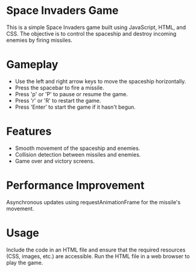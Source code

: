 # Space Invaders Game

This is a simple Space Invaders game built using JavaScript, HTML, and CSS. The objective is to control the spaceship and destroy incoming enemies by firing missiles.

# Gameplay
- Use the left and right arrow keys to move the spaceship horizontally.
- Press the spacebar to fire a missile.
- Press 'p' or 'P' to pause or resume the game.
- Press 'r' or 'R' to restart the game.
- Press 'Enter' to start the game if it hasn't begun.

# Features

- Smooth movement of the spaceship and enemies.
- Collision detection between missiles and enemies.
- Game over and victory screens.

# Performance Improvement
Asynchronous updates using requestAnimationFrame for the missile's movement.

# Usage
Include the code in an HTML file and ensure that the required resources (CSS, images, etc.) are accessible. Run the HTML file in a web browser to play the game.